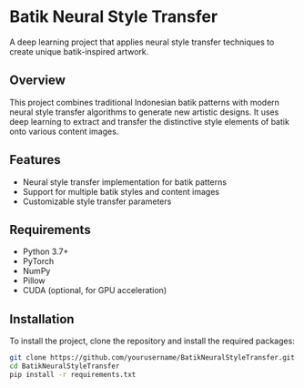 # Batik Neural Style Transfer

A deep learning project that applies neural style transfer techniques to create unique batik-inspired artwork.

## Overview

This project combines traditional Indonesian batik patterns with modern neural style transfer algorithms to generate new artistic designs. It uses deep learning to extract and transfer the distinctive style elements of batik onto various content images.

## Features

- Neural style transfer implementation for batik patterns
- Support for multiple batik styles and content images
- Customizable style transfer parameters

## Requirements

- Python 3.7+
- PyTorch
- NumPy
- Pillow
- CUDA (optional, for GPU acceleration)

## Installation

To install the project, clone the repository and install the required packages:

```bash
git clone https://github.com/yourusername/BatikNeuralStyleTransfer.git
cd BatikNeuralStyleTransfer
pip install -r requirements.txt
